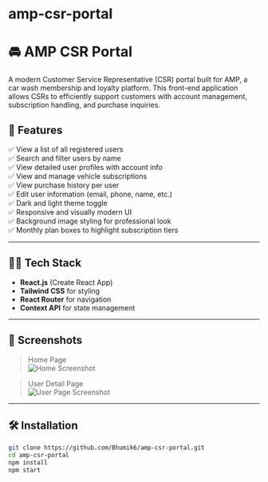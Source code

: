 # amp-csr-portal
# 🚘 AMP CSR Portal

A modern Customer Service Representative (CSR) portal built for AMP, a car wash membership and loyalty platform. This front-end application allows CSRs to efficiently support customers with account management, subscription handling, and purchase inquiries.

## 🌟 Features

✅ View a list of all registered users  
✅ Search and filter users by name  
✅ View detailed user profiles with account info  
✅ View and manage vehicle subscriptions  
✅ View purchase history per user  
✅ Edit user information (email, phone, name, etc.)  
✅ Dark and light theme toggle  
✅ Responsive and visually modern UI  
✅ Background image styling for professional look  
✅ Monthly plan boxes to highlight subscription tiers  

---

## 🧑‍💻 Tech Stack

- **React.js** (Create React App)
- **Tailwind CSS** for styling
- **React Router** for navigation
- **Context API** for state management

---

## 📸 Screenshots

> Home Page  
![Home Screenshot](./src/assets/carwash.png)

> User Detail Page  
![User Page Screenshot](./src/assets/user-detail-placeholder.png)

---

## 🛠️ Installation

```bash
git clone https://github.com/Bhumik6/amp-csr-portal.git
cd amp-csr-portal
npm install
npm start
